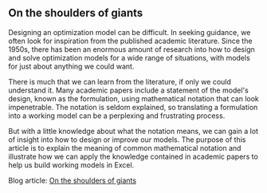 ## On the shoulders of giants
Designing an optimization model can be difficult. In seeking guidance, we often look for inspiration from the published academic literature. Since the 1950s, there has been an enormous amount of research into how to design and solve optimization models for a wide range of situations, with models for just about anything we could want.

There is much that we can learn from the literature, if only we could understand it. Many academic papers include a statement of the model's design, known as the formulation, using mathematical notation that can look impenetrable. The notation is seldom explained, so translating a formulation into a working model can be a perplexing and frustrating process.

But with a little knowledge about what the notation means, we can gain a lot of insight into how to design or improve our models. The purpose of this article is to explain the meaning of common mathematical notation and illustrate how we can apply the knowledge contained in academic papers to help us build working models in Excel.

Blog article: [On the shoulders of giants](https://www.solvermax.com/blog/on-the-shoulders-of-giants)
